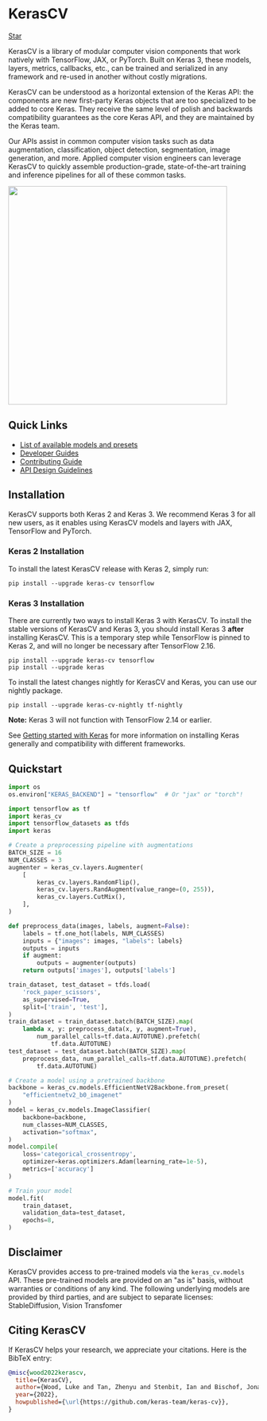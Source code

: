 # KerasCV

<a class="github-button" href="https://github.com/keras-team/keras-cv" data-size="large" data-show-count="true" aria-label="Star keras-team/keras-cv on GitHub">Star</a>

KerasCV is a library of modular computer vision components that work natively
with TensorFlow, JAX, or PyTorch. Built on Keras 3, these models, layers, 
metrics, callbacks, etc., can be trained and serialized in any framework and 
re-used in another without costly migrations.

KerasCV can be understood as a horizontal extension of the Keras API: the 
components are new first-party Keras objects that are too specialized to be 
added to core Keras. They receive the same level of polish and backwards 
compatibility guarantees as the core Keras API, and they are maintained by the 
Keras team.

Our APIs assist in common computer vision tasks such as data augmentation, 
classification, object detection, segmentation, image generation, and more.
Applied computer vision engineers can leverage KerasCV to quickly assemble 
production-grade, state-of-the-art training and inference pipelines for all of 
these common tasks.


<img style="width: 440px; max-width: 90%;" src="/img/keras-cv-augmentations.gif">

## Quick Links
- [List of available models and presets](https://keras.io/api/keras_cv/models/)
- [Developer Guides](https://keras.io/guides/keras_cv/)
- [Contributing Guide](https://github.com/keras-team/keras-cv/blob/master/.github/CONTRIBUTING.md)
- [API Design Guidelines](https://github.com/keras-team/keras-cv/blob/master/.github/API_DESIGN.md)

## Installation

KerasCV supports both Keras 2 and Keras 3. We recommend Keras 3 for all new
users, as it enables using KerasCV models and layers with JAX, TensorFlow and
PyTorch.

### Keras 2 Installation

To install the latest KerasCV release with Keras 2, simply run:

```
pip install --upgrade keras-cv tensorflow
```

### Keras 3 Installation

There are currently two ways to install Keras 3 with KerasCV. To install the
stable versions of KerasCV and Keras 3, you should install Keras 3 **after**
installing KerasCV. This is a temporary step while TensorFlow is pinned to
Keras 2, and will no longer be necessary after TensorFlow 2.16.

```
pip install --upgrade keras-cv tensorflow
pip install --upgrade keras
```

To install the latest changes nightly for KerasCV and Keras, you can use our
nightly package.

```
pip install --upgrade keras-cv-nightly tf-nightly
```

**Note:** Keras 3 will not function with TensorFlow 2.14 or earlier.

See [Getting started with Keras](/getting_started/) for more information on
installing Keras generally and compatibility with different frameworks.

## Quickstart

```python
import os
os.environ["KERAS_BACKEND"] = "tensorflow"  # Or "jax" or "torch"!

import tensorflow as tf
import keras_cv
import tensorflow_datasets as tfds
import keras

# Create a preprocessing pipeline with augmentations
BATCH_SIZE = 16
NUM_CLASSES = 3
augmenter = keras_cv.layers.Augmenter(
    [
        keras_cv.layers.RandomFlip(),
        keras_cv.layers.RandAugment(value_range=(0, 255)),
        keras_cv.layers.CutMix(),
    ],
)

def preprocess_data(images, labels, augment=False):
    labels = tf.one_hot(labels, NUM_CLASSES)
    inputs = {"images": images, "labels": labels}
    outputs = inputs
    if augment:
        outputs = augmenter(outputs)
    return outputs['images'], outputs['labels']

train_dataset, test_dataset = tfds.load(
    'rock_paper_scissors',
    as_supervised=True,
    split=['train', 'test'],
)
train_dataset = train_dataset.batch(BATCH_SIZE).map(
    lambda x, y: preprocess_data(x, y, augment=True),
        num_parallel_calls=tf.data.AUTOTUNE).prefetch(
            tf.data.AUTOTUNE)
test_dataset = test_dataset.batch(BATCH_SIZE).map(
    preprocess_data, num_parallel_calls=tf.data.AUTOTUNE).prefetch(
        tf.data.AUTOTUNE)

# Create a model using a pretrained backbone
backbone = keras_cv.models.EfficientNetV2Backbone.from_preset(
    "efficientnetv2_b0_imagenet"
)
model = keras_cv.models.ImageClassifier(
    backbone=backbone,
    num_classes=NUM_CLASSES,
    activation="softmax",
)
model.compile(
    loss='categorical_crossentropy',
    optimizer=keras.optimizers.Adam(learning_rate=1e-5),
    metrics=['accuracy']
)

# Train your model
model.fit(
    train_dataset,
    validation_data=test_dataset,
    epochs=8,
)
```

## Disclaimer

KerasCV provides access to pre-trained models via the `keras_cv.models` API.
These pre-trained models are provided on an "as is" basis, without warranties or
conditions of any kind. The following underlying models are provided by third
parties, and are subject to separate licenses: StableDiffusion, Vision
Transfomer

## Citing KerasCV

If KerasCV helps your research, we appreciate your citations.
Here is the BibTeX entry:

```bibtex
@misc{wood2022kerascv,
  title={KerasCV},
  author={Wood, Luke and Tan, Zhenyu and Stenbit, Ian and Bischof, Jonathan and Zhu, Scott and Chollet, Fran\c{c}ois and Sreepathihalli, Divyashree and Sampath, Ramesh and others},
  year={2022},
  howpublished={\url{https://github.com/keras-team/keras-cv}},
}
```
